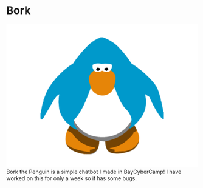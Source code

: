 # Bork
![bork](Bork_The_Pengin.png)
Bork the Penguin is a simple chatbot I made in BayCyberCamp!
I have worked on this for only a week so it has some bugs.
